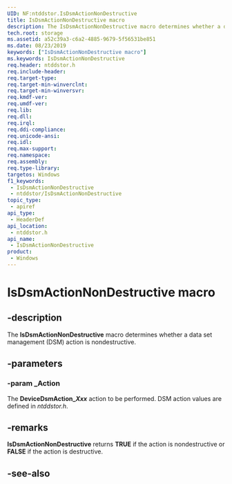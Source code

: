 ```yaml
---
UID: NF:ntddstor.IsDsmActionNonDestructive
title: IsDsmActionNonDestructive macro
description: The IsDsmActionNonDestructive macro determines whether a data set management (DSM) action is nondestructive.
tech.root: storage
ms.assetid: a52c39a3-c6a2-4885-9679-5f56531be851
ms.date: 08/23/2019
keywords: ["IsDsmActionNonDestructive macro"]
ms.keywords: IsDsmActionNonDestructive
req.header: ntddstor.h
req.include-header: 
req.target-type: 
req.target-min-winverclnt: 
req.target-min-winversvr: 
req.kmdf-ver: 
req.umdf-ver: 
req.lib: 
req.dll: 
req.irql: 
req.ddi-compliance: 
req.unicode-ansi: 
req.idl: 
req.max-support: 
req.namespace: 
req.assembly: 
req.type-library: 
targetos: Windows
f1_keywords:
 - IsDsmActionNonDestructive
 - ntddstor/IsDsmActionNonDestructive
topic_type:
 - apiref
api_type:
 - HeaderDef
api_location:
 - ntddstor.h
api_name:
 - IsDsmActionNonDestructive
product:
 - Windows
---
```


# IsDsmActionNonDestructive macro


## -description

The **IsDsmActionNonDestructive** macro determines whether a data set management (DSM) action is nondestructive.

## -parameters

### -param _Action

The **DeviceDsmAction_*Xxx*** action to be performed. DSM action values are defined in *ntddstor.h*.

## -remarks

**IsDsmActionNonDestructive** returns **TRUE** if the action is nondestructive or **FALSE** if the action is destructive.

## -see-also

